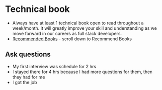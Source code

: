 # Technical book

- Always have at least 1 technical book open to read throughout a week/month. It will greatly improve your skill and understanding as we move forward in our careers as full stack developers.
- [Recommended Books](https://dojoafterdark.com/chris-bautista) - scroll down to Recommend Books

## Ask questions

- My first interview was schedule for 2 hrs
- I stayed there for 4 hrs because I had more questions for them, then they had for me
- I got the job
